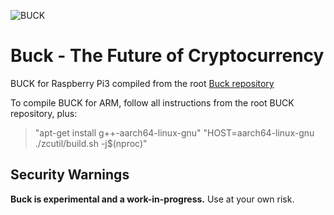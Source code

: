 ![BUCK](https://i.imgur.com/RXp7QTz.png)

# Buck - The Future of Cryptocurrency

BUCK for Raspberry Pi3 compiled from the root [Buck repository](https://github.com/buckcoin/buck) 

To compile BUCK for ARM, follow all instructions from the root BUCK repository, plus:


> "apt-get install g++-aarch64-linux-gnu"
> "HOST=aarch64-linux-gnu ./zcutil/build.sh -j$(nproc)"

Security Warnings
-----------------

**Buck is experimental and a work-in-progress.** Use at your own risk.